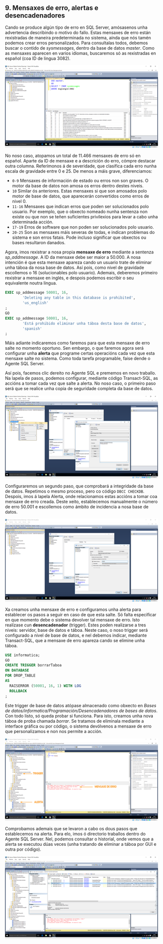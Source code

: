 ## 9. Mensaxes de erro, alertas e desencadenadores

Cando se produce algún tipo de erro en SQL Server, amósasenos unha advertencia describindo o motivo do fallo. Estas mensaxes de erro están rexistradas de maneira predeterminada no sistema, aínda que nós tamén podemos crear erros personalizados. Para consultalas todos, debemos buscar o contido de *sysmessages*, dentro da base de datos *master*. Como as mensaxes aparecen en varios idiomas, buscaremos só as rexistradas en español (coa ID de lingua 3082).

![01](./img/09_01.png)


No noso caso, atopamos un total de 11.466 mensaxes de erro só en español. Aparte da ID de mensaxe e a descrición do erro, cómpre destacar outra columna. Referímonos á de severidade, que clasifica cada erro nunha escala de gravidade entre 0 e 25. De menos a máis grave, diferenciamos: 

- ```0-9```	Mensaxes de información de estado ou erros non son graves. O motor da base de datos non amosa os erros dentro destes niveis.
- ```10```	Similar ós anteriores. Estas mensaxes si que son amosados polo motor de base de datos, que aparecerán convertidos como erros de nivel 0.
- ```11-16```	Mensaxes que indican erros que poden ser solucionados polo usuario. Por exemplo, que o obxecto nomeado nunha sentenza non existe ou que non se teñen suficientes privilexios para levar a cabo unha determinada acción.
- ```17-19```	Erros de software que non poden ser solucionados polo usuario.
- ```20-25```	Son as mensaxes máis severas de todas, e indican problemas do sistema e son erros fatais. Pode incluso significar que obxectos ou bases resultaron danados.

Agora, imos rexistrar a nosa propia **mensaxe de erro** mediante a sentenza *sp_addmessage*. A ID da mensaxe debe ser maior a 50.000. A nosa intención é que esta mensaxe apareza cando un usuario trate de eliminar unha táboa da nosa base de datos. Así pois, como nivel de gravidade escollemos o 16 (solucionables polo usuario). Ademais, deberemos primeiro rexistrar a mensaxe en inglés, e despois podemos escribir o seu equivalente noutra lingua.

```sql
EXEC sp_addmessage 50001, 16,
        'Deleting any table in this database is prohibited',
        'us_english'
;
GO
EXEC sp_addmessage 50001, 16,
        'Está prohibido eliminar unha táboa desta base de datos',  
        'spanish'
;
```


Máis adiante indicaremos como faremos para que esta mensaxe de erro salte no momento oportuno. Sen embargo, o que faremos agora será configurar unha **alerta** que programe certas operacións cada vez que esta mensaxe salte no sistema. Como toda tarefa programable, faise dende o Agente SQL Server.

Así pois, facemos clic dereito no Agente SQL e prememos en novo traballo. Na lapela de pasos, podemos configurar, mediante código Transact-SQL, as accións a tomar cada vez que salte a alerta. No noso caso, o primeiro paso será que se realice unha copia de seguridade completa da base de datos.

![02](./img/09_02.png)


Configuraremos un segundo paso, que comprobará a integridade da base de datos. Repetimos o mesmo proceso, pero co código ```DBCC CHECKDB```. Despois, imos á lapela Alerta, onde relacionamos estas accións a tomar coa mensaxe de erro creada. Deste xeito, establecemos manualmente o número de erro 50.001 e escollemos como ámbito de incidencia a nosa base de datos.

![03](./img/09_03.png)


Xa creamos unha mensaxe de erro e configuramos unha alerta para establecer os pasos a seguir en caso de que esta salte. Só falta especificar en que momento debe o sistema devolver tal mensaxe de erro. Isto realízase cun **desencadenador** (trigger). Estes poden realizarse a tres niveis: servidor, base de datos e táboa. Neste caso, o noso trigger será configurado a nivel de base de datos, e nel debemos indicar, mediante Transact-SQL, que a mensaxe de erro apareza cando se elimine unha táboa.

```sql
USE informatica;
GO
CREATE TRIGGER borrarTaboa
ON DATABASE
FOR DROP_TABLE
AS
  RAISERROR (50001, 16, 1) WITH LOG
  ROLLBACK
;
```


Este trigger de base de datos atópase almacenado como obxecto en *Bases de datos/informatica/Programación/Desencadenadores de bases de datos*. Con todo listo, só queda probar si funciona. Para isto, creamos unha nova táboa de proba chamada *borrar*. Se tratamos de eliminala mediante a interface gráfica ou por código, o sistema devólvenos a mensaxe de erro que personalizamos e non nos permite a acción.

![04](./img/09_04.png)


Comprobamos ademais que se levaron a cabo os dous pasos que establecemos na alerta. Para elo, imos ó directorio traballos dentro do Agente SQL Server. Nel, podemos consultar o historial, onde vemos que a alerta se executou dúas veces (unha tratando de eliminar a táboa por GUI e outra por código).

![05](./img/09_05.png)
